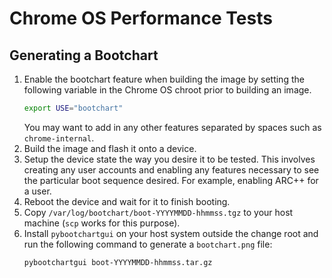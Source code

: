 # Chrome OS Performance Tests

## Generating a Bootchart

1.  Enable the bootchart feature when building the image by setting the
    following variable in the Chrome OS chroot prior to building an image.
    ```bash
    export USE="bootchart"
    ```
    You may want to add in any other features separated by spaces such as
    `chrome-internal`.
1.  Build the image and flash it onto a device.
1.  Setup the device state the way you desire it to be tested. This involves
    creating any user accounts and enabling any features necessary to see the
    particular boot sequence desired. For example, enabling ARC++ for a user.
1.  Reboot the device and wait for it to finish booting.
1.  Copy `/var/log/bootchart/boot-YYYYMMDD-hhmmss.tgz` to your host machine
    (`scp` works for this purpose).
1.  Install `pybootchartgui` on your host system outside the change root and run
    the following command to generate a `bootchart.png` file:
    ```bash
    pybootchartgui boot-YYYYMMDD-hhmmss.tar.gz
    ```
